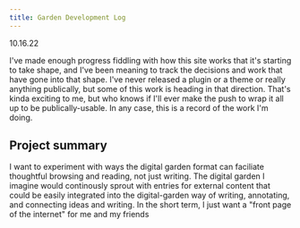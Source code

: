 ```yaml
---
title: Garden Development Log
---
```


10.16.22

I've made enough progress fiddling with how this site works that it's starting to take shape, and I've been meaning to track the decisions and work that have gone into that shape. I've never released a plugin or a theme or really anything publically, but some of this work is heading in that direction. That's kinda exciting to me, but who knows if I'll ever make the push to wrap it all up to be publically-usable. In any case, this is a record of the work I'm doing.

## Project summary

I want to experiment with ways the digital garden format can faciliate thoughtful browsing and reading, not just writing. The digital garden I imagine would continously sprout with entries for external content that could be easily integrated into the digital-garden way of writing, annotating, and connecting ideas and writing. In the short term, I just want a "front page of the internet" for me and my friends 